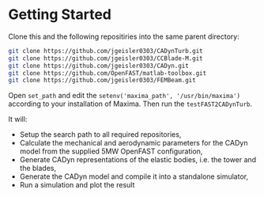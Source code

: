 # Getting Started
Clone this and the following repositiries into the same parent directory:
``` bash
git clone https://github.com/jgeisler0303/CADynTurb.git
git clone https://github.com/jgeisler0303/CCBlade-M.git
git clone https://github.com/jgeisler0303/CADyn.git
git clone https://github.com/OpenFAST/matlab-toolbox.git
git clone https://github.com/jgeisler0303/FEMBeam.git
```

Open `set_path` and edit the `setenv('maxima_path', '/usr/bin/maxima')` according to your installation of Maxima. Then run the `testFAST2CADynTurb`.

It will:
* Setup the search path to all required repositories,
* Calculate the mechanical and aerodynamic parameters for the CADyn model from the supplied 5MW OpenFAST configuration,
* Generate CADyn representations of the elastic bodies, i.e. the tower and the blades,
* Generate the CADyn model and compile it into a standalone simulator,
* Run a simulation and plot the result
